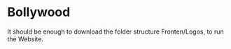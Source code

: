 # Bollywood

It should be enough to download the folder structure Fronten/Logos, to run the Website.
